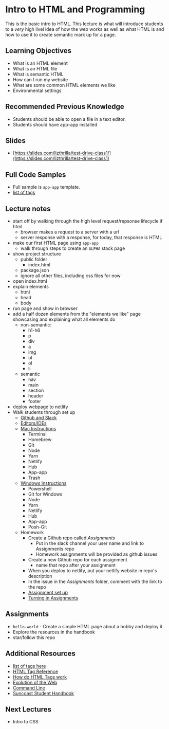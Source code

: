 # Intro to HTML and Programming

This is the basic intro to HTML. This lecture is what will introduce students to a _very_ high livel idea of how the web works as well as what HTML is and how to use it to create semantic mark up for a page.

## Learning Objectives

- What is an HTML element
- What is an HTML file
- What is semantic HTML
- How can I run my website
- What are some common HTML elements we like
- Environmental settings

## Recommended Previous Knowledge

- Students should be able to open a file in a text editor.
- Students should have app-app installed

## Slides

- [https://slides.com/lizthrilla/test-drive-class1/](https://slides.com/lizthrilla/test-drive-class1)

## Full Code Samples

- Full sample is `app-app` template.
- [list of tags](https://suncoast.io/handbook/curriculum/fundamentals/modules/html-css/lessons/intro-to-html/resources/elements-we-like)

## Lecture notes

- start off by walking through the high level request/repsonse lifecycle if html
  - browser makes a request to a server with a url
  - server response with a response, for today, that response is HTML
- make our first HTML page using `app-app`
  - walk through steps to create an `ALPHA` stack page
- show project structure
  - public folder
    - index.html
  - package.json
  - ignore all other files, including css files for now
- open index.html
- explain elements
  - html
  - head
  - body
- run page and show in browser
- add a half dozen elements from the "elements we like" page showcasing and explaining what all elements do
    - non-semantic: 
        - h1-h6
        - p
        - div
        - a
        - img
        - ul
        - ol
        - li
    - semantic
        - nav
        - main
        - section
        - header
        - footer
- deploy webpage to netlify
- Walk students through set up
    - [Github and Slack](https://suncoast.io/handbook/prework/07-accounts)
    - [Editors/IDEs](https://suncoast.io/handbook/tools/environment)
    - [Mac Instructions](https://suncoast.io/handbook/tools/environment-mac)
        - Terminal
        - Homebrew
        - Git
        - Node
        - Yarn
        - Netlify
        - Hub
        - App-app
        - Trash
    - [Windows Instructions](https://suncoast.io/handbook/tools/environment-windows)
        - Powershell
        - Git for Windows
        - Node
        - Yarn
        - Netlify
        - Hub
        - App-app
        - Posh-Git
    - Homework
        - Create a Github repo called *Assignments* 
            - Put in the slack channel your user name and link to Assignments repo
            - Homework assignments will be provided as github issues
        - Create a new Github repo for each assignment
            - name that repo after your assignment
        - When you deploy to netlify, put your netlify website in repo's description
        - In the issue in the *Assignments* folder, comment with the link to the repo
        - [Assignment set up](https://suncoast.io/handbook/tools/assignment-setup)
        - [Turning in Assignments](https://suncoast.io/handbook/tools/assignment-turn-in)
## Assignments

- `hello-world` - Create a simple HTML page about a hobby and deploy it.
- Explore the resources in the handbook
- star/follow this repo

## Additional Resources

- [list of tags here](https://suncoast.io/handbook/curriculum/fundamentals/static-sites/lectures/elements-we-like)
- [HTML Tag Reference](https://developer.mozilla.org/en-US/docs/Web/HTML/Element)
- [How do HTML Tags work](https://developer.mozilla.org/en-US/Learn/HTML/HTML_tags)
- [Evolution of the Web](http://www.evolutionoftheweb.com)
- [Command Line](https://codeburst.io/navigate-through-your-computer-using-only-these-7-terminal-commands-94ee9bbb4028)
- [Suncoast Student Handbook](https://suncoast.io/handbook)

## Next Lectures

- Intro to CSS
